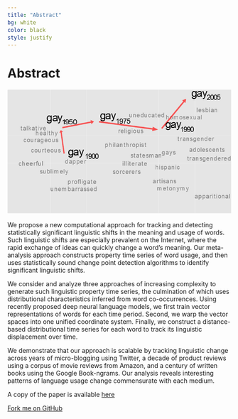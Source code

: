 ```yaml
---
title: "Abstract"
bg: white
color: black
style: justify 
---
```


# Abstract

![alt-text](../img/gay_invisible.png)

We propose a new computational approach for tracking and detecting statistically significant linguistic shifts in the meaning and usage of words. 
Such linguistic shifts are especially prevalent on the Internet, where the rapid exchange of ideas can quickly change a word’s meaning. 
Our meta-analysis approach constructs property time series of word usage, and then uses statistically sound change point detection algorithms to identify significant linguistic shifts.

We consider and analyze three approaches of increasing complexity to generate such linguistic property time series, the culmination of which uses distributional characteristics inferred from word co-occurrences. Using recently proposed deep neural language models, we first train vector representations of words for each time period. Second, we warp the vector spaces into one unified coordinate system. Finally, we construct a distance-based distributional time series for each word to track its linguistic displacement over time.

We demonstrate that our approach is scalable by tracking linguistic change across years of micro-blogging using Twitter, a decade of product reviews using a corpus of movie reviews from Amazon, and a century of written books using the Google Book-ngrams. Our analysis reveals interesting patterns of language usage change commensurate with each medium.

A copy of the paper is available [here](/data/kulkarni.pdf)

<span id="forkongithub">
  <a href="{{ site.source_link }}" class="bg-blue">
    Fork me on GitHub
  </a>
</span>
